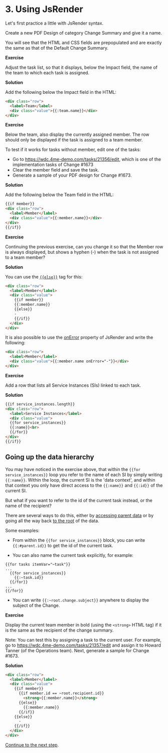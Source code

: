 # 3. Using JsRender

Let's first practice a little with JsRender syntax.

Create a new PDF Design of category Change Summary and give it a name.

You will see that the HTML and CSS fields are prepopulated and are exactly the same as that of the Default Change Summary.

**Exercise**

Adjust the task list, so that it displays, below the Impact field, the name of the team to which each task is assigned.

**Solution**

Add the following below the Impact field in the HTML:

``` html
<div class="row">
  <label>Team</label>
  <div class="value">{{:team.name}}</div>
</div>
```

**Exercise**

Below the team, also display the currently assigned member.
The row should only be displayed if the task is assigned to a team member.

To test if it works for tasks without member, edit one of the tasks:

* Go to https://wdc.4me-demo.com/tasks/21356/edit, which is one of the implementation tasks of Change #1673
* Clear the member field and save the task.
* Generate a sample of your PDF design for Change #1673.

**Solution**

Add the following below the Team field in the HTML:

``` html
{{if member}}
<div class="row">
  <label>Member</label>
  <div class="value">{{:member.name}}</div>
</div>
{{/if}}
``` 

**Exercise**

Continuing the previous exercise, can you change it so that the Member row is always displayed, but shows a hyphen (-)
when the task is not assigned to a team member?

**Solution**

You can use the [`{{else}}`](http://www.jsviews.com/#elsetag) tag for this:

``` html
<div class="row">
  <label>Member</label>
  <div class="value">
    {{if member}}
    {{:member.name}}
    {{else}}
    -
    {{/if}}
  </div>
</div>
``` 

It is also possible to use the [onError](http://www.jsviews.com/#onerror@onerror) property of JsRender 
and write the following:

``` html
<div class="row">
  <label>Member</label>
  <div class="value">{{:member.name onError="-"}}</div>
</div>
``` 

**Exercise**

Add a row that lists all Service Instances (SIs) linked to each task.

**Solution**

``` html
{{if service_instances.length}}
<div class="row">
  <label>Service Instances</label>
  <div class="value">
  {{for service_instances}}
  {{:name}}<br>
  {{/for}}
</div>
{{/if}}
```

## Going up the data hierarchy

You may have noticed in the exercise above, that within the `{{for service_instances}}` loop you refer to the name of each SI
by simply writing `{{:name}}`. Within the loop, the current SI is the 'data context', 
and within that context you only have direct access to the `{{:name}}` and `{{:id}}` of the current SI.

But what if you want to refer to the id of the current task instead, or the name of the recipient?  

There are several ways to do this, either by [accessing parent data](http://www.jsviews.com/#parentdata) or by going
all the way back [to the root](http://www.jsviews.com/#contextualparams@root) of the data.

Some examples:

* From within the `{{for service_instances}}` block, you can write `{{:#parent.id}}` to get the id of the current task.

* You can also name the current task explicitly, for example:

```
{{for tasks itemVar="~task"}}
...
  {{for service_instances}}
    {{:~task.id}}
  {{/for}}
...
{{/for}}
```

* You can write `{{:~root.change.subject}}` anywhere to display the subject of the Change.

**Exercise**

Display the current team member in bold (using the `<strong>` HTML tag) if it is the same as the recipient of the change summary.

Note: You can test this by assigning a task to the current user. For example, go to https://wdc.4me-demo.com/tasks/21357/edit
and assign it to Howard Tanner (of the Operations team). Next, generate a sample for Change #1673.

**Solution**

``` html
<div class="row">
  <label>Member</label>
  <div class="value">
    {{if member}}
      {{if member.id == ~root.recipient.id}}
        <strong>{{:member.name}}</strong>
      {{else}}
        {{:member.name}}
      {{/if}}
    {{else}}
      -
    {{/if}}
  </div>
</div>
```

[Continue to the next step](4-the-printed-page.md).
